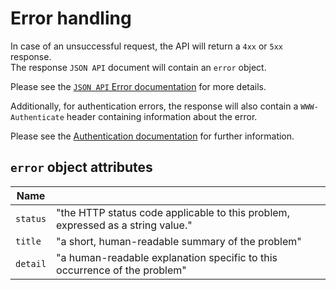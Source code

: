 # Error handling

In case of an unsuccessful request, the API will return a `4xx` or `5xx` response.  
The response `JSON API` document will contain an `error` object.  

Please see the [`JSON API` Error documentation](https://jsonapi.org/format/#errors) for more details.

Additionally, for authentication errors, the response will also contain a `WWW-Authenticate` header containing information about the error.  

Please see the [Authentication documentation](/docs/Authentication.md) for further information.

## `error` object attributes

| Name     |                                                                                 |
|----------|---------------------------------------------------------------------------------|
| `status` | "the HTTP status code applicable to this problem, expressed as a string value." |
| `title`  | "a short, human-readable summary of the problem"                                |
| `detail` | "a human-readable explanation specific to this occurrence of the problem"       |
